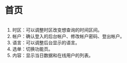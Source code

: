 # 首页

<div data-full-width="true">

<figure><img src="https://lh6.googleusercontent.com/mW6SP3SAda41IKGi-ZyIk3qkJwnbSaXdOkk_z41JaBfKjlph12jvIqRzI6ehYY4s1wLWHwDDkbHLwUmE8hau6jzGX0oII6KLYLOH6kpr1_x47tsfh3ZugwMpN9CHwpgqNGnQXTccJaaW6Ao80qTxLbI" alt=""><figcaption></figcaption></figure>

</div>

1. 时区：可以调整时区改变想查询的时间区间。
2. 帐户：确认登入的后台帐户、修改帐户密码、登出帐户。
3. 语言：可以调整后台显示的语言。
4. 选单：切换功能页。
5. 内容：显示当日数据和在线用户的列表。
